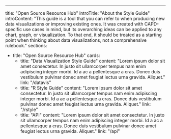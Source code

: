 ---
title: "Open Source Resource Hub"
introTitle: "About the Style Guide"
introContent: "This guide is a tool that you can refer to when producing new data visualizations or improving existing ones. It was created with CAPD-specific use cases in mind, but its overarching ideas can be applied to any chart, graph, or visualization. To that end, it should be treated as a starting point when thinking about data visualizations, not a comprehensive rulebook."
sections:
  - title: "Open Source Resource Hub"
    cards:
      - title: "Data Visualization Style Guide"
        content: "Lorem ipsum dolor sit amet consectetur. In justo sit ullamcorper tempus nam enim adipiscing integer morbi. Id a ac a pellentesque a cras. Donec duis vestibulum pulvinar donec amet feugiat lectus urna gravida. Aliquet."
        link: "/datavis"
      - title: "R Style Guide"
        content: "Lorem ipsum dolor sit amet consectetur. In justo sit ullamcorper tempus nam enim adipiscing integer morbi. Id a ac a pellentesque a cras. Donec duis vestibulum pulvinar donec amet feugiat lectus urna gravida. Aliquet."
        link: "/rstyle"
      - title: "API"
        content: "Lorem ipsum dolor sit amet consectetur. In justo sit ullamcorper tempus nam enim adipiscing integer morbi. Id a ac a pellentesque a cras. Donec duis vestibulum pulvinar donec amet feugiat lectus urna gravida. Aliquet."
        link: "/api"




